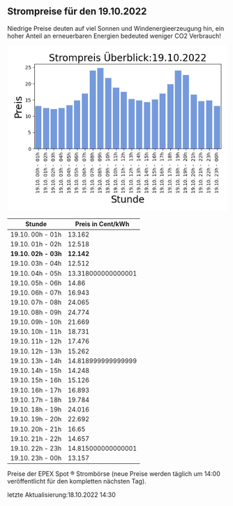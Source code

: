 
## Strompreise für den 19.10.2022

Niedrige Preise deuten auf viel Sonnen und Windenergieerzeugung hin, ein hoher Anteil an erneuerbaren Energien bedeuted weniger CO2 Verbrauch!

![Strompreis übersicht](imgs/strompreis_uebersicht.png)

| Stunde | Preis in Cent/kWh |
|---|---|
| 19.10. 00h -  01h | 13.162 | 
| 19.10. 01h -  02h | 12.518 | 
| **19.10. 02h -  03h** | **12.142** | 
| 19.10. 03h -  04h | 12.512 | 
| 19.10. 04h -  05h | 13.318000000000001 | 
| 19.10. 05h -  06h | 14.86 | 
| 19.10. 06h -  07h | 16.943 | 
| 19.10. 07h -  08h | 24.065 | 
| 19.10. 08h -  09h | 24.774 | 
| 19.10. 09h -  10h | 21.669 | 
| 19.10. 10h -  11h | 18.731 | 
| 19.10. 11h -  12h | 17.476 | 
| 19.10. 12h -  13h | 15.262 | 
| 19.10. 13h -  14h | 14.818999999999999 | 
| 19.10. 14h -  15h | 14.248 | 
| 19.10. 15h -  16h | 15.126 | 
| 19.10. 16h -  17h | 16.893 | 
| 19.10. 17h -  18h | 19.784 | 
| 19.10. 18h -  19h | 24.016 | 
| 19.10. 19h -  20h | 22.692 | 
| 19.10. 20h -  21h | 16.65 | 
| 19.10. 21h -  22h | 14.657 | 
| 19.10. 22h -  23h | 14.815000000000001 | 
| 19.10. 23h -  00h | 13.157 | 

Preise der EPEX Spot ® Strombörse (neue Preise werden täglich um 14:00 veröffentlicht für den kompletten nächsten Tag).

letzte Aktualisierung:18.10.2022 14:30